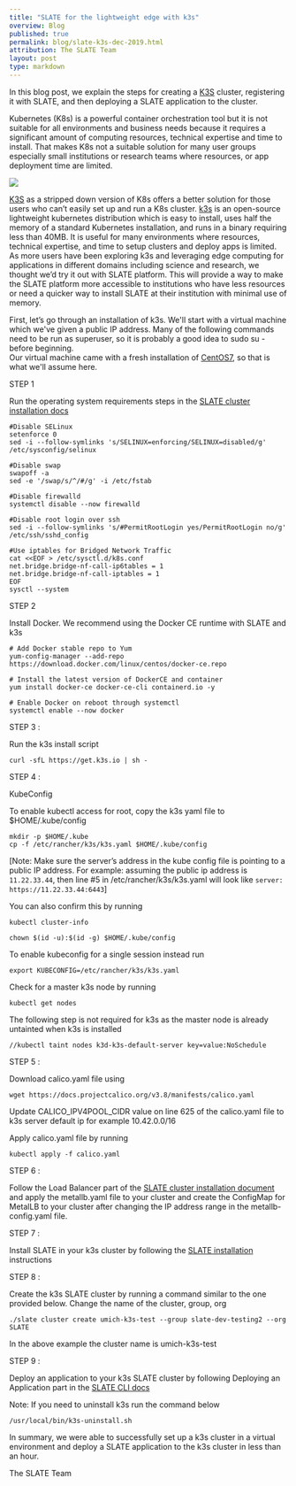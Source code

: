 ```yaml
---
title: "SLATE for the lightweight edge with k3s"
overview: Blog
published: true
permalink: blog/slate-k3s-dec-2019.html
attribution: The SLATE Team
layout: post
type: markdown
---
```



In this blog post, we explain the steps for creating a [K3S](https://k3s.io) cluster, registering 
it with SLATE, and then deploying a SLATE application to the cluster.



<!--end_excerpt-->

Kubernetes (K8s) is a powerful container orchestration tool but it is not suitable 
for all environments and business needs because it requires a significant amount 
of computing resources, technical expertise and time to install. That makes K8s 
not a suitable solution for many user groups especially small institutions or 
research teams where resources, or app deployment time are limited.

![](https://lh3.googleusercontent.com/eVHfEEqJMtWE2LZJ6fHeSBCnTpmwGEthMJDVeLZ8aKlnplxVTNDJx9B8F0FqMSKqZa-aPNsVCPaiTPeJ_RUt1ZlQUNiHLujRXFXKl-uMu4UswtkleaDpzMypFSeloidYO_tpHxou0nWVhn5vhw3hrPPrRe87smIwHNqtrDQg5AtLJ3f3qsu9QzUAx2dIgVK1s1SOHTe7ko-Fawj2xDyonzAM8z9N26vWdEvqlEN_a9pGZYvMsmdQTe7_nJ_9zDGid2Dso86mzCvzU3tBsT4McQrPauE8WM4YLPAwAgXoFpDUBQfGvrKQkD27Rm6upRxeSqPTPPi1IWHhDQHwvWP56dwxxqipewiNUbAFETCLXx9tK-iYJHZfQpVp6kSzr0sV1xOIwEqUksXGbCBiredkqFKQiZITCV0qa5vKvNmfjZGolYeTRmzfQ-bqNPZl_YUn-qdgqwmQy27otdjjYUJDJjxTdesp18exqOxro6ujpyphFMtcc7hzSVXtdMrexQ_LKiZ1qH_MmVfbjkx31-ZExnmA7xBYjoOuw9M000JPlt-3Sp6ig3an8-r9kEr3D8nf82XzKhkdhhxIfLG8Y5UVS7G-Vh8nrxthc7pCOAyw0a_r6YbhFyl6ahQZ-HTj3MQgGNAQQ4UB_Nikk_Pf3VBSj3ZBG-U9Dw54T71c5SF9SHUuk115yk-ciA=w789-h176-no)

[K3S](https://k3s.io) as a stripped down version of K8s offers a better solution 
for those users who can’t easily set up and run a K8s cluster. [k3s](https://github.com/rancher/k3s) 
is an open-source lightweight kubernetes distribution which is easy to install, 
uses half the memory of a standard Kubernetes installation, and runs in a binary 
requiring less than 40MB. It is useful for many environments where resources, 
technical expertise, and time to setup clusters and deploy apps is limited. As 
more users have been exploring k3s and leveraging edge computing for applications 
in different domains including science and research, we thought we’d try it out 
with SLATE platform. This will provide a way to make the SLATE platform more 
accessible to institutions who have less resources or need a quicker way to 
install SLATE at their institution with minimal use of memory.


First, let’s go through an installation of k3s. We'll start with a virtual machine 
which we've given a public IP address. Many of the following commands need to be 
run as superuser, so it is probably a good idea to sudo su - before beginning.  
Our virtual machine came with a fresh installation of [CentOS7](https://www.centos.org/download), 
so that is what we'll assume here.

STEP 1

Run the operating system requirements steps in the [SLATE cluster installation docs](https://slateci.io/docs/cluster/)

	#Disable SELinux
	setenforce 0
	sed -i --follow-symlinks 's/SELINUX=enforcing/SELINUX=disabled/g' /etc/sysconfig/selinux

    #Disable swap
	swapoff -a
	sed -e '/swap/s/^/#/g' -i /etc/fstab

	#Disable firewalld
	systemctl disable --now firewalld

	#Disable root login over ssh
	sed -i --follow-symlinks 's/#PermitRootLogin yes/PermitRootLogin no/g' /etc/ssh/sshd_config

	#Use iptables for Bridged Network Traffic
	cat <<EOF > /etc/sysctl.d/k8s.conf
	net.bridge.bridge-nf-call-ip6tables = 1
	net.bridge.bridge-nf-call-iptables = 1
	EOF
	sysctl --system


STEP 2

Install Docker. We recommend using the Docker CE runtime with SLATE and k3s

	# Add Docker stable repo to Yum
	yum-config-manager --add-repo https://download.docker.com/linux/centos/docker-ce.repo

	# Install the latest version of DockerCE and container 
	yum install docker-ce docker-ce-cli containerd.io -y

	# Enable Docker on reboot through systemctl
	systemctl enable --now docker


STEP 3 :

Run the k3s install script

	curl -sfL https://get.k3s.io | sh -

STEP 4 :

KubeConfig

To enable kubectl access for root, copy the k3s yaml file to $HOME/.kube/config

	mkdir -p $HOME/.kube
	cp -f /etc/rancher/k3s/k3s.yaml $HOME/.kube/config

[Note: Make sure the server’s address in the kube config file is pointing to a public IP address. For example: assuming the public ip address is `11.22.33.44`, then line #5 in /etc/rancher/k3s/k3s.yaml will look like `server: https://11.22.33.44:6443`]

You can also confirm this by running
	
	kubectl cluster-info

	chown $(id -u):$(id -g) $HOME/.kube/config

To enable kubeconfig for a single session instead run

	export KUBECONFIG=/etc/rancher/k3s/k3s.yaml 

Check for a master k3s node by running

	kubectl get nodes

The following step is not required for k3s as the master node is already untainted when k3s is installed

	//kubectl taint nodes k3d-k3s-default-server key=value:NoSchedule

STEP 5 :

Download calico.yaml file using

	wget https://docs.projectcalico.org/v3.8/manifests/calico.yaml

Update CALICO_IPV4POOL_CIDR  value on line 625 of the calico.yaml file to k3s server default ip for example 10.42.0.0/16

Apply calico.yaml file by running

	kubectl apply -f calico.yaml

STEP 6 :

Follow the Load Balancer part of the [SLATE cluster installation document](https://slateci.io/docs/cluster/) and apply the metallb.yaml file to your cluster and create the ConfigMap for MetalLB to your cluster after changing the IP address range in the metallb-config.yaml file.

STEP 7 :

Install SLATE in your k3s cluster  by following the [SLATE installation](https://portal.slateci.io/cli) instructions

STEP 8 :

Create the k3s SLATE cluster by running a command similar to the one provided below. Change the name of the cluster, group, org

	./slate cluster create umich-k3s-test --group slate-dev-testing2 --org SLATE

In the above example the cluster name is umich-k3s-test

STEP 9 :

Deploy an application to your k3s SLATE cluster by following Deploying an Application
part in the [SLATE CLI docs](https://slateci.io/docs/tools)

Note: If you need to uninstall k3s run the command below

	/usr/local/bin/k3s-uninstall.sh

In summary, we were able to successfully set up a k3s cluster in a virtual environment and deploy a SLATE application to the k3s cluster in less than an hour.


The SLATE Team





